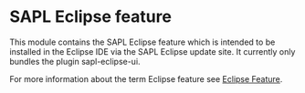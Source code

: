 # SAPL Eclipse feature

This module contains the SAPL Eclipse feature
which is intended to be installed in the Eclipse IDE via the SAPL Eclipse update site.
It currently only bundles the plugin sapl-eclipse-ui.

For more information about the term Eclipse feature see [Eclipse Feature](https://wiki.eclipse.org/PDE/User_Guide#Feature).
